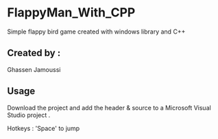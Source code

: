 # FlappyMan_With_CPP
Simple flappy bird game created with windows library and C++

## Created by :
 Ghassen Jamoussi


## Usage 
Download the project and add the header & source to a Microsoft Visual Studio project . 

Hotkeys : 'Space' to jump
